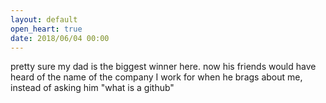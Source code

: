 ```yaml
---
layout: default
open_heart: true
date: 2018/06/04 00:00
---
```


pretty sure my dad is the biggest winner here. now his friends would have heard of the name of the company I work for when he brags about me, instead of asking him "what is a github"
